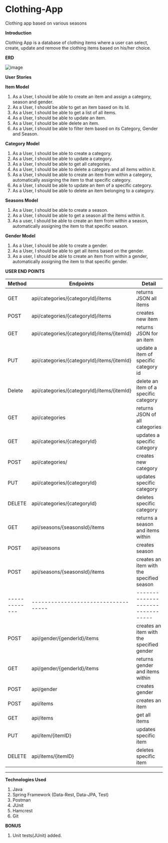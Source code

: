 # Clothing-App

Clothing app based on various seasons

**Introduction**

Clothing App is a database of clothing items where a user can select, create, update and remove the clothing items based
on his/her choice.

**ERD**


![image](https://user-images.githubusercontent.com/94148009/148087537-bbdbe690-b8e9-4ab9-96be-272948c2afd5.png)


****User Stories****

**Item Model**

1. As a User, I should be able to create an item and assign a category, season and gender.
2. As a User, I should be able to get an item based on its Id.
3. As a User, I should be able to get a list of all items.
4. As a User, I should be able to update an item.
5. As a User, I should be able delete an item.
6. As a User, I should be able to filter item based on its Category, Gender and Season.

**Category Model**

1. As a User, I should be able to create a category.
2. As a User, I should be able to update a category.
3. As a User, I should be able to get all categories.
4. As a User, I should be able to delete a category and all items within it.
5. As a User, I should be able to create an item from within a category, automatically assigning the item to that specific category.
6. As a User, I should be able to update an item of a specific category.
7. As a User, I should be able to delete an item belonging to a category.

**Seasons Model**

1. As a User, I should be able to create a season.
2. As a User, I should be able to get a season all the items within it.
3. As a user, I should be able to create an item from within a season, automatically assigning the item to that specific season.

**Gender Model**

1. As a User, I should be able to create a gender.
2. As a User, I should be able to get all items based on the gender.
3. As a user, I should be able to create an item from within a gender, automatically assigning the item to that specific gender.



**USER END POINTS**

|     Method    |   Endpoints                                   | Detail                           |
| ------------- | -----------------------------------           |--------------------------------- | 
|       GET     | api/categories/{categoryId}/items             | returns JSON all items           |
|       POST    | api/categories/{categoryId}/items             | creates new item                 |
|       GET     | api/categories/{categoryId}/items/{itemId}    | returns JSON for an item         |
|       PUT     | api/categories/{categoryId}/items/{itemId}    | update a item of specific category id         |
|       Delete  | api/categories/{categoryId}/items/{itemId}    | delete an item of a specific category         |
|       GET     | api/categories                                | returns JSON of all categories   |	
|       GET     | api/categories/{categoryId}                   | updates a specific category      |
|      POST     | api/categories/                               | creates new category             |
|      PUT      | api/categories/{categoryId}                   | updates specific category        |
|      DELETE   | api/categories/{categoryId}                   | deletes specific category        |
|      GET      | api/seasons/{seasonsId}/items                 | returns a season and items within|
|      POST     | api/seasons                                   | creates season                   |
|      POST     | api/seasons/{seasonsId}/items                 | creates an item with the specified season  |
| ------------- | -----------------------------------           |--------------------------------- |
|      POST     | api/gender/{genderId}/items                   | creates an item with the specified gender  |
|      GET      | api/gender/{genderId}/items                   | returns gender and items within  |
|      POST     | api/gender                                    | creates gender                   |
|      POST     | api/items                                     | creates an item                  |
|      GET      | api/items                                     | get all items                    |
|       PUT     | api/item/{itemID}                             | updates specific item            |
|      DELETE   | api/items/{itemID}                            | deletes specific item            |
******
****Technologies Used****
1. Java
2. Spring Framework (Data-Rest, Data-JPA, Test)
3. Postman
4. JUnit
5. Hamcrest
6. Git

**BONUS**

1) Unit tests(JUnit) added.
